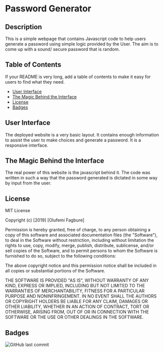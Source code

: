 # Password Generator

## Description 

This is a simple webpage that contains Javascript code to help users generate a password using simple logic provided by the User. The aim is to come up with a sound/ secure password that is random.

## Table of Contents 

If your README is very long, add a table of contents to make it easy for users to find what they need.

* [User Interface](#UserInterface)
* [The Magic Behind the Interface](#TheMagicBehindTheInterface)
* [License](#license)
* [Badges](#Badges)

## User Interface

The deployed website is a very basic layout. It contains enough information to assist the user to make choices and generate a password. It is a responsive interface. 


## The Magic Behind the Interface

The real power of this website is the javascript behind it. The code was written in such a way that the password generated is dictated in some way by input from the user. 


## License

MIT License

Copyright (c) [2019] [Olufemi Fagbure]

Permission is hereby granted, free of charge, to any person obtaining a copy
of this software and associated documentation files (the "Software"), to deal
in the Software without restriction, including without limitation the rights
to use, copy, modify, merge, publish, distribute, sublicense, and/or sell
copies of the Software, and to permit persons to whom the Software is
furnished to do so, subject to the following conditions:

The above copyright notice and this permission notice shall be included in all
copies or substantial portions of the Software.

THE SOFTWARE IS PROVIDED "AS IS", WITHOUT WARRANTY OF ANY KIND, EXPRESS OR
IMPLIED, INCLUDING BUT NOT LIMITED TO THE WARRANTIES OF MERCHANTABILITY,
FITNESS FOR A PARTICULAR PURPOSE AND NONINFRINGEMENT. IN NO EVENT SHALL THE
AUTHORS OR COPYRIGHT HOLDERS BE LIABLE FOR ANY CLAIM, DAMAGES OR OTHER
LIABILITY, WHETHER IN AN ACTION OF CONTRACT, TORT OR OTHERWISE, ARISING FROM,
OUT OF OR IN CONNECTION WITH THE SOFTWARE OR THE USE OR OTHER DEALINGS IN THE
SOFTWARE.


## Badges

![GitHub last commit](https://img.shields.io/github/last-commit/ofagbure/Portfolio)

